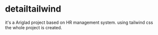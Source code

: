 # detailtailwind
it's a Ariglad project
based on HR management system.
using tailwind css the whole project is created.
